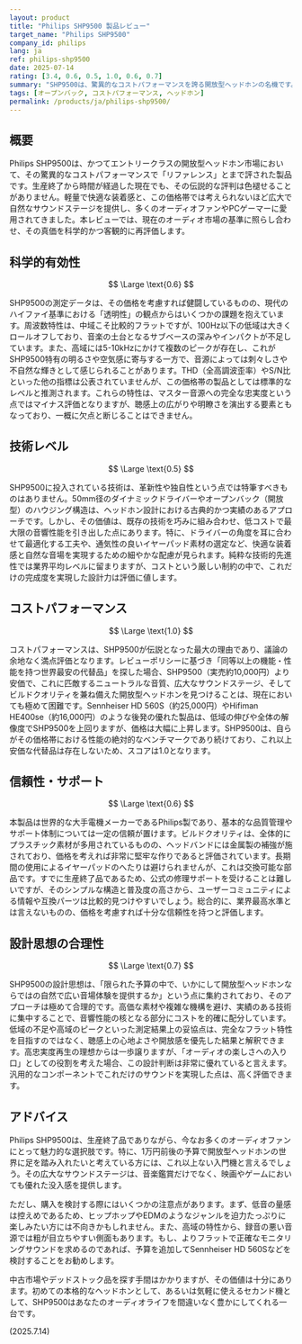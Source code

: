 ```yaml
---
layout: product
title: "Philips SHP9500 製品レビュー"
target_name: "Philips SHP9500"
company_id: philips
lang: ja
ref: philips-shp9500
date: 2025-07-14
rating: [3.4, 0.6, 0.5, 1.0, 0.6, 0.7]
summary: "SHP9500は、驚異的なコストパフォーマンスを誇る開放型ヘッドホンの名機です。ニュートラルで広大なサウンドステージを提供し、多くのオーディオファンに愛されていますが、低域の量感や高域の質感には価格なりの限界も見られます。"
tags: [オープンバック, コストパフォーマンス, ヘッドホン]
permalink: /products/ja/philips-shp9500/
---
```

## 概要

Philips SHP9500は、かつてエントリークラスの開放型ヘッドホン市場において、その驚異的なコストパフォーマンスで「リファレンス」とまで評された製品です。生産終了から時間が経過した現在でも、その伝説的な評判は色褪せることがありません。軽量で快適な装着感と、この価格帯では考えられないほど広大で自然なサウンドステージを提供し、多くのオーディオファンやPCゲーマーに愛用されてきました。本レビューでは、現在のオーディオ市場の基準に照らし合わせ、その真価を科学的かつ客観的に再評価します。

## 科学的有効性

$$ \Large \text{0.6} $$

SHP9500の測定データは、その価格を考慮すれば健闘しているものの、現代のハイファイ基準における「透明性」の観点からはいくつかの課題を抱えています。周波数特性は、中域こそ比較的フラットですが、100Hz以下の低域は大きくロールオフしており、音楽の土台となるサブベースの深みやインパクトが不足しています。また、高域には5-10kHzにかけて複数のピークが存在し、これがSHP9500特有の明るさや空気感に寄与する一方で、音源によっては刺々しさや不自然な輝きとして感じられることがあります。THD（全高調波歪率）やS/N比といった他の指標は公表されていませんが、この価格帯の製品としては標準的なレベルと推測されます。これらの特性は、マスター音源への完全な忠実度という点ではマイナス評価となりますが、聴感上の広がりや明瞭さを演出する要素ともなっており、一概に欠点と断じることはできません。

## 技術レベル

$$ \Large \text{0.5} $$

SHP9500に投入されている技術は、革新性や独自性という点では特筆すべきものはありません。50mm径のダイナミックドライバーやオープンバック（開放型）のハウジング構造は、ヘッドホン設計における古典的かつ実績のあるアプローチです。しかし、その価値は、既存の技術を巧みに組み合わせ、低コストで最大限の音響性能を引き出した点にあります。特に、ドライバーの角度を耳に合わせて最適化する工夫や、通気性の良いイヤーパッド素材の選定など、快適な装着感と自然な音場を実現するための細やかな配慮が見られます。純粋な技術的先進性では業界平均レベルに留まりますが、コストという厳しい制約の中で、これだけの完成度を実現した設計力は評価に値します。

## コストパフォーマンス

$$ \Large \text{1.0} $$

コストパフォーマンスは、SHP9500が伝説となった最大の理由であり、議論の余地なく満点評価となります。レビューポリシーに基づき「同等以上の機能・性能を持つ世界最安の代替品」を探した場合、SHP9500（実売約10,000円）より安価で、これに匹敵するニュートラルな音質、広大なサウンドステージ、そしてビルドクオリティを兼ね備えた開放型ヘッドホンを見つけることは、現在においても極めて困難です。Sennheiser HD 560S（約25,000円）やHifiman HE400se（約16,000円）のような後発の優れた製品は、低域の伸びや全体の解像度でSHP9500を上回りますが、価格は大幅に上昇します。SHP9500は、自らがその価格帯における性能の絶対的なベンチマークであり続けており、これ以上安価な代替品は存在しないため、スコアは1.0となります。

## 信頼性・サポート

$$ \Large \text{0.6} $$

本製品は世界的な大手電機メーカーであるPhilips製であり、基本的な品質管理やサポート体制については一定の信頼が置けます。ビルドクオリティは、全体的にプラスチック素材が多用されているものの、ヘッドバンドには金属製の補強が施されており、価格を考えれば非常に堅牢な作りであると評価されています。長期間の使用によるイヤーパッドのへたりは避けられませんが、これは交換可能な部品です。すでに生産終了品であるため、公式の修理サポートを受けることは難しいですが、そのシンプルな構造と普及度の高さから、ユーザーコミュニティによる情報や互換パーツは比較的見つけやすいでしょう。総合的に、業界最高水準とは言えないものの、価格を考慮すれば十分な信頼性を持つと評価します。

## 設計思想の合理性

$$ \Large \text{0.7} $$

SHP9500の設計思想は、「限られた予算の中で、いかにして開放型ヘッドホンならではの自然で広い音場体験を提供するか」という点に集約されており、そのアプローチは極めて合理的です。高価な素材や複雑な機構を避け、実績のある技術に集中することで、音響性能の核となる部分にコストを的確に配分しています。低域の不足や高域のピークといった測定結果上の妥協点は、完全なフラット特性を目指すのではなく、聴感上の心地よさや開放感を優先した結果と解釈できます。高忠実度再生の理想からは一歩譲りますが、「オーディオの楽しさへの入り口」としての役割を考えた場合、この設計判断は非常に優れていると言えます。汎用的なコンポーネントでこれだけのサウンドを実現した点は、高く評価できます。

## アドバイス

Philips SHP9500は、生産終了品でありながら、今なお多くのオーディオファンにとって魅力的な選択肢です。特に、1万円前後の予算で開放型ヘッドホンの世界に足を踏み入れたいと考えている方には、これ以上ない入門機と言えるでしょう。その広大なサウンドステージは、音楽鑑賞だけでなく、映画やゲームにおいても優れた没入感を提供します。

ただし、購入を検討する際にはいくつかの注意点があります。まず、低音の量感は控えめであるため、ヒップホップやEDMのようなジャンルを迫力たっぷりに楽しみたい方には不向きかもしれません。また、高域の特性から、録音の悪い音源では粗が目立ちやすい側面もあります。もし、よりフラットで正確なモニタリングサウンドを求めるのであれば、予算を追加してSennheiser HD 560Sなどを検討することをお勧めします。

中古市場やデッドストック品を探す手間はかかりますが、その価値は十分にあります。初めての本格的なヘッドホンとして、あるいは気軽に使えるセカンド機として、SHP9500はあなたのオーディオライフを間違いなく豊かにしてくれる一台です。

(2025.7.14) 
